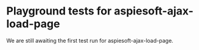 # Playground tests for aspiesoft-ajax-load-page
We are still awaiting the first test run for aspiesoft-ajax-load-page.
